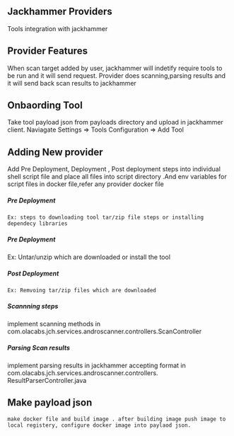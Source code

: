 ## Jackhammer Providers
  Tools integration with jackhammer

## Provider Features
  When scan target added by user, jackhammer will indetify require tools to be run and it will send request.
  Provider does scanning,parsing results and it will send back scan results to jackhammer 
  
## Onbaording Tool
  Take tool payload json from payloads directory and upload in jackhammer client. Naviagate Settings => Tools Configuration => Add Tool 
## Adding New provider
  Add Pre Deployment, Deployment , Post deployment steps into individual shell script file and place all files into script directory .And env variables for script files in docker file,refer any provider docker file 
  
##### Pre Deployment
    Ex: steps to downloading tool tar/zip file steps or installing dependecy libraries
##### Pre Deployment
   Ex: Untar/unzip which are downloaded or install the tool 
##### Post Deployment
    Ex: Remvoing tar/zip files which are downloaded 
##### Scannning steps 
   implement scanning methods in com.olacabs.jch.services.androscanner.controllers.ScanController 
##### Parsing Scan results 
   implement parsing results in jackhammer accepting format in com.olacabs.jch.services.androscanner.controllers. ResultParserController.java 
   
## Make payload json 
    make docker file and build image . after building image push image to local registery, configure docker image into paylaod json. 
